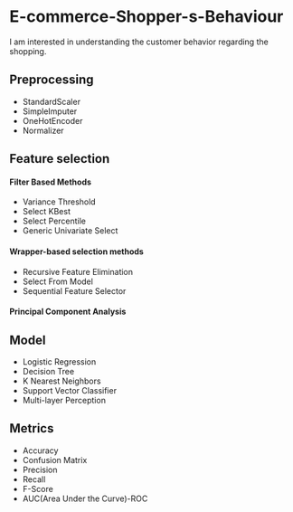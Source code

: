 # E-commerce-Shopper-s-Behaviour
I am interested in understanding the customer behavior regarding the shopping. 

## Preprocessing
* StandardScaler
* SimpleImputer
* OneHotEncoder
* Normalizer

## Feature selection

####  Filter Based Methods
 * Variance Threshold
 * Select KBest
 * Select Percentile
 * Generic Univariate Select

#### Wrapper-based selection methods
 * Recursive Feature Elimination 
 * Select From Model
 * Sequential Feature Selector


#### Principal Component Analysis


## Model
* Logistic Regression
* Decision Tree 
* K Nearest Neighbors 
* Support Vector Classifier
* Multi-layer Perception

## Metrics
* Accuracy
* Confusion Matrix
* Precision
* Recall
* F-Score
* AUC(Area Under the Curve)-ROC

